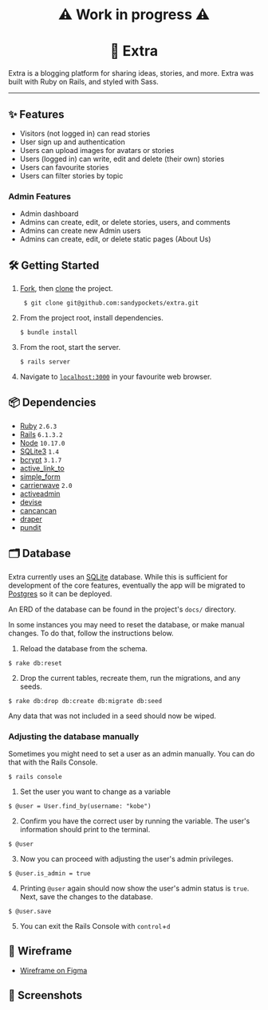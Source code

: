 <h1 align="center">
⚠️ Work in progress ⚠️
</h1>

<h1 align="center">📰 Extra</h1>
Extra is a blogging platform for sharing ideas, stories, and more. Extra was built with Ruby on Rails, and styled with Sass.

----
## ✨ Features

* Visitors (not logged in) can read stories
* User sign up and authentication
* Users can upload images for avatars or stories
* Users (logged in) can write, edit and delete (their own) stories
* Users can favourite stories
* Users can filter stories by topic

### Admin Features

* Admin dashboard
* Admins can create, edit, or delete stories, users, and comments
* Admins can create new Admin users
* Admins can create, edit, or delete static pages (About Us)

## 🛠 Getting Started

1. [Fork](https://docs.github.com/en/github/getting-started-with-github/fork-a-repo), then [clone](https://github.com/git-guides/git-clone) the project.
   ```
    $ git clone git@github.com:sandypockets/extra.git
   ```
2. From the project root, install dependencies. 
   ```
   $ bundle install
   ```
   
3. From the root, start the server.
    ```
    $ rails server
   ```

4. Navigate to [`localhost:3000`](http:localhost:3000) in your favourite web browser.

## 📦 Dependencies

* [Ruby](https://github.com/ruby/ruby) `2.6.3`
* [Rails](https://github.com/rails/rails) `6.1.3.2`
* [Node](https://nodejs.dev/) `10.17.0`
* [SQLite3](https://www.sqlite.org/docs.html) `1.4`
* [bcrypt](https://github.com/bcrypt-ruby/bcrypt-ruby) `3.1.7`
* [active_link_to](https://github.com/comfy/active_link_to)
* [simple_form](https://github.com/heartcombo/simple_form)
* [carrierwave](https://github.com/carrierwaveuploader/carrierwave) `2.0`
* [activeadmin](https://activeadmin.info/documentation.html)
* [devise](https://github.com/heartcombo/devise)
* [cancancan](https://github.com/CanCanCommunity/cancancan)
* [draper](https://github.com/drapergem/draper)
* [pundit](https://github.com/varvet/pundit)

## 🗂 Database

Extra currently uses an [SQLite](https://www.sqlite.org/docs.html) database. While this is sufficient for development of the core features, eventually the app will be migrated to [Postgres](https://www.postgresql.org/docs/) so it can be deployed.

An ERD of the database can be found in the project's `docs/` directory.

In some instances you may need to reset the database, or make manual changes. To do that, follow the instructions below.

1. Reload the database from the schema.

```
$ rake db:reset
```

2. Drop the current tables, recreate them, run the migrations, and any seeds.

```
$ rake db:drop db:create db:migrate db:seed
```

Any data that was not included in a seed should now be wiped. 

### Adjusting the database manually
Sometimes you might need to set a user as an admin manually. You can do that with the Rails Console. 
```
$ rails console
```
1. Set the user you want to change as a variable
```
$ @user = User.find_by(username: "kobe")
```
2. Confirm you have the correct user by running the variable. The user's information should print to the terminal.
```
$ @user
```
3. Now you can proceed with adjusting the user's admin privileges. 
```
$ @user.is_admin = true
```
4. Printing `@user` again should now show the user's admin status is `true`. Next, save the changes to the database.
```
$ @user.save
```
5. You can exit the Rails Console with `control`+`d`

## 🎯 Wireframe
* [Wireframe on Figma](https://www.figma.com/file/DH4RNUH5M46X7nSDhBvarF/Extra-Wireframe-GitHub?node-id=0%3A1)

## 📸 Screenshots
